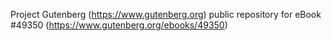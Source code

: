 Project Gutenberg (https://www.gutenberg.org) public repository for eBook #49350 (https://www.gutenberg.org/ebooks/49350)

